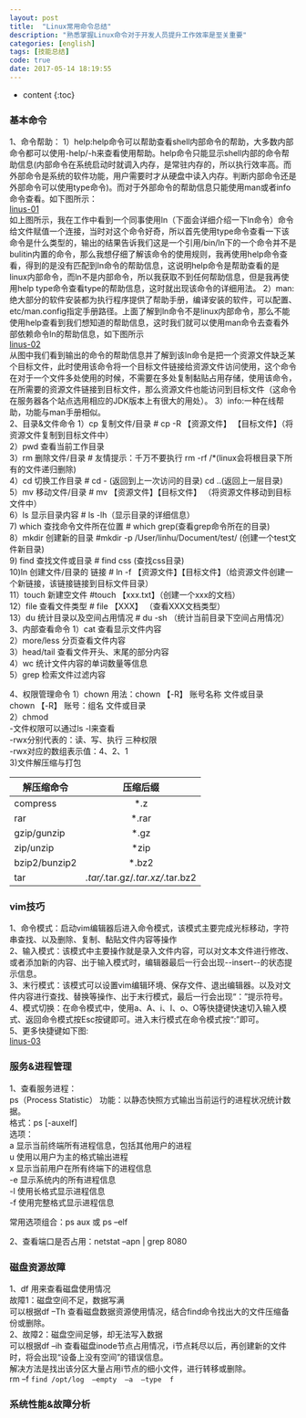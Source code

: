 ```yaml
---
layout: post
title:  "Linux常用命令总结"
description: "熟悉掌握Linux命令对于开发人员提升工作效率是至关重要"
categories: [english]
tags: [技能总结]
code: true
date: 2017-05-14 18:19:55
---
```


* content
{:toc}
 

### 基本命令
1、命令帮助：
  1）help:help命令可以帮助查看shell内部命令的帮助，大多数内部命令都可以使用-help/-h来查看使用帮助。help命令只能显示shell内部的命令帮助信息(内部命令在系统启动时就调入内存，是常驻内存的，所以执行效率高。而外部命令是系统的软件功能，用户需要时才从硬盘中读入内存。判断内部命令还是外部命令可以使用type命令)。而对于外部命令的帮助信息只能使用man或者info命令查看。如下图所示：<br/>
  [linus-01](/img/linux-01.jpg)<br/>
  如上图所示，我在工作中看到一个同事使用ln（下面会详细介绍一下ln命令）命令给文件赋值一个连接，当时对这个命令好奇，所以首先使用type命令查看一下该命令是什么类型的，输出的结果告诉我们这是一个引用/bin/ln下的一个命令并不是bulitin内置的命令，那么我想仔细了解该命令的使用规则，我再使用help命令查看，得到的是没有匹配到ln命令的帮助信息，这说明help命令是帮助查看的是linux内部命令，而ln不是内部命令，所以我获取不到任何帮助信息，但是我再使用help type命令查看type的帮助信息，这时就出现该命令的详细用法。
  2）man:绝大部分的软件安装都为执行程序提供了帮助手册，编译安装的软件，可以配置、etc/man.config指定手册路径。上面了解到ln命令不是linux内部命令，那么不能使用help查看到我们想知道的帮助信息，这时我们就可以使用man命令去查看外部依赖命令ln的帮助信息，如下图所示<br/>
  [linus-02](/img/linux-01.jpg)<br/>
  从图中我们看到输出的命令的帮助信息并了解到该ln命令是把一个资源文件缺乏某个目标文件，此时使用该命令将一个目标文件链接给资源文件访问使用，这个命令在对于一个文件多处使用的时候，不需要在多处复制黏贴占用存储，使用该命令，在所需要的资源文件链接到目标文件，那么资源文件也能访问到目标文件（这命令在服务器各个站点选用相应的JDK版本上有很大的用处）。
  3）info:一种在线帮助，功能与man手册相似。<br/>
2、目录&文件命令
  1）cp 复制文件/目录  # cp -R 【资源文件】  【目标文件】（将资源文件复制到目标文件中）<br/>
  2）pwd 查看当前工作目录  <br/>
  3）rm 删除文件/目录  # 友情提示：千万不要执行 rm -rf /*(linux会将根目录下所有的文件递归删除)  <br/>
  4）cd 切换工作目录  # cd -  (返回到上一次访问的目录)  cd ..(返回上一层目录)<br/>
  5）mv 移动文件/目录  # mv 【资源文件】【目标文件】  （将资源文件移动到目标文件中）<br/>
  6）ls 显示目录内容 # ls -lh（显示目录的详细信息）<br/>
  7) which 查找命令文件所在位置 # which grep(查看grep命令所在的目录)<br/>
  8）mkdir 创建新的目录   #mkdir -p /User/linhu/Document/test/   (创建一个test文件新目录) <br/>
  9) find 查找文件或目录 # find css (查找css目录)    <br/>
  10)ln 创建文件/目录的  链接   # ln -f 【资源文件】【目标文件】（给资源文件创建一个新链接，该链接链接到目标文件目录）<br/>
  11）touch 新建空文件     #touch 【xxx.txt】（创建一个xxx的文档）<br/>
  12）file 查看文件类型    # file 【XXX】 （查看XXX文档类型）<br/>
  13）du 统计目录以及空间占用情况  # du -sh （统计当前目录下空间占用情况）<br/>
3、内部查看命令
  1）cat 查看显示文件内容  <br/>
  2）more/less 分页查看文件内容 <br/>
  3）head/tail 查看文件开头、末尾的部分内容 <br/>
  4）wc 统计文件内容的单词数量等信息  <br/>
  5）grep 检索文件过滤内容  <br/>
  
4、权限管理命令
  1）chown 用法：chown 【-R】 账号名称  文件或目录<br/>
               chown 【-R】 账号：组名   文件或目录<br/>
  2）chmod<br/>
     -文件权限可以通过ls -l来查看<br/>
     -rwx分别代表的：读、写、执行 三种权限<br/>
     -rwx对应的数组表示值：4、2、1<br/>
  3)文件解压缩与打包
  
| 解压缩命令        | 压缩后缀                                                                       |
| --------------- |:---------------------------------------------------------------------------: | 
| compress        | *.z                                                                          | 
| rar             | *.rar                                                                        |   
| gzip/gunzip     | *.gz                                                                         |    
| zip/unzip       | *zip                                                                         | 
| bzip2/bunzip2   | *.bz2                                                                        | 
| tar             | *.tar/*.tar.gz/*.tar.xz/*.tar.bz2                                            |     
     


### vim技巧
1、命令模式：启动vim编辑器后进入命令模式，该模式主要完成光标移动，字符串查找、以及删除、复制、黏贴文件内容等操作<br/>
2、输入模式：该模式中主要操作就是录入文件内容，可以对文本文件进行修改、或者添加新的内容、出于输入模式时，编辑器最后一行会出现--insert--的状态提示信息。<br/>
3、末行模式：该模式可以设置vim编辑环境、保存文件、退出编辑器。以及对文件内容进行查找、替换等操作、出于末行模式，最后一行会出现“：”提示符号。<br/>
4、模式切换：在命令模式中，使用a、A、i、I、o、O等快捷键快速切入输入模式、返回命令模式按Esc按键即可。进入末行模式在命令模式按“:”即可。<br/>
5、更多快捷键如下图:<br/>
[linus-03](/img/linux-03.jpg)<br/>

### 服务&进程管理
1、查看服务进程：<br/>
ps（Process Statistic）
功能：以静态快照方式输出当前运行的进程状况统计数据。<br/>
格式：ps  [-auxelf]<br/>
选项：<br/>
             a  显示当前终端所有进程信息，包括其他用户的进程<br/>
             u  使用以用户为主的格式输出进程<br/>
             x  显示当前用户在所有终端下的进程信息<br/>
             -e  显示系统内的所有进程信息<br/>
             -l  使用长格式显示进程信息<br/>
             -f  使用完整格式显示进程信息<br/>

常用选项组合：ps aux 或 ps –elf  <br/>

2、查看端口是否占用：netstat –apn | grep 8080

### 磁盘资源故障
1、df  用来查看磁盘使用情况<br/>
故障1：磁盘空间不足，数据写满<br/>
可以根据df –Th 查看磁盘数据资源使用情况，结合find命令找出大的文件压缩备份或删除。<br/>
2、故障2：磁盘空间足够，却无法写入数据<br/>
可以根据df –ih 查看磁盘inode节点占用情况，i节点耗尽以后，再创建新的文件时，将会出现“设备上没有空间”的错误信息。 <br/>
解决方法是找出该分区大量占用i节点的细小文件，进行转移或删除。<br/>
rm  –f  `find /opt/log  –empty  –a  –type  f`












































### 系统性能&故障分析
